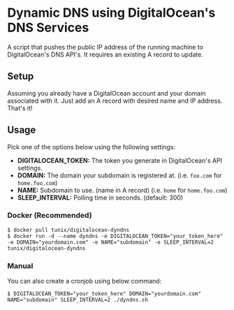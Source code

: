 # Dynamic DNS using DigitalOcean's DNS Services

A script that pushes the public IP address of the running machine to DigitalOcean's DNS API's. It requires an existing A record to update.

## Setup

Assuming you already have a DigitalOcean account and your domain associated with it. Just add an A record with desired name and IP address. That's it!

## Usage

Pick one of the options below using the following settings:

* **DIGITALOCEAN_TOKEN:** The token you generate in DigitalOcean's API settings.
* **DOMAIN:** The domain your subdomain is registered at. (i.e. `foo.com` for `home.foo.com`)
* **NAME:** Subdomain to use. (name in A record) (i.e. `home` for `home.foo.com`)
* **SLEEP_INTERVAL:** Polling time in seconds. (default: 300)

### Docker (Recommended)

```
$ docker pull tunix/digitalocean-dyndns
$ docker run -d --name dyndns -e DIGITALOCEAN_TOKEN="your_token_here" -e DOMAIN="yourdomain.com" -e NAME="subdomain" -e SLEEP_INTERVAL=2 tunix/digitalocean-dyndns
```

### Manual

You can also create a cronjob using below command:

```
$ DIGITALOCEAN_TOKEN="your_token_here" DOMAIN="yourdomain.com" NAME="subdomain" SLEEP_INTERVAL=2 ./dyndns.sh
```
